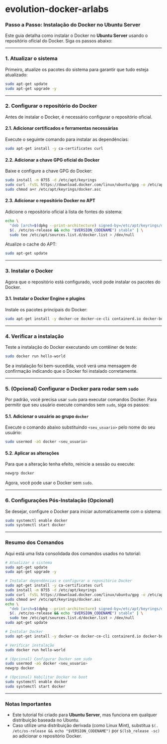 # evolution-docker-arlabs

### Passo a Passo: Instalação do Docker no Ubuntu Server

Este guia detalha como instalar o Docker no **Ubuntu Server** usando o repositório oficial do Docker. Siga os passos abaixo:

---

### **1. Atualizar o sistema**
Primeiro, atualize os pacotes do sistema para garantir que tudo esteja atualizado:

```bash
sudo apt-get update
sudo apt-get upgrade -y
```

---

### **2. Configurar o repositório do Docker**
Antes de instalar o Docker, é necessário configurar o repositório oficial.

#### **2.1. Adicionar certificados e ferramentas necessárias**
Execute o seguinte comando para instalar as dependências:

```bash
sudo apt-get install -y ca-certificates curl
```

#### **2.2. Adicionar a chave GPG oficial do Docker**
Baixe e configure a chave GPG do Docker:

```bash
sudo install -m 0755 -d /etc/apt/keyrings
sudo curl -fsSL https://download.docker.com/linux/ubuntu/gpg -o /etc/apt/keyrings/docker.asc
sudo chmod a+r /etc/apt/keyrings/docker.asc
```

#### **2.3. Adicionar o repositório Docker no APT**
Adicione o repositório oficial à lista de fontes do sistema:

```bash
echo \
  "deb [arch=$(dpkg --print-architecture) signed-by=/etc/apt/keyrings/docker.asc] https://download.docker.com/linux/ubuntu \
  $(. /etc/os-release && echo "$VERSION_CODENAME") stable" | \
  sudo tee /etc/apt/sources.list.d/docker.list > /dev/null
```

Atualize o cache do APT:

```bash
sudo apt-get update
```

---

### **3. Instalar o Docker**
Agora que o repositório está configurado, você pode instalar os pacotes do Docker.

#### **3.1. Instalar o Docker Engine e plugins**
Instale os pacotes principais do Docker:

```bash
sudo apt-get install -y docker-ce docker-ce-cli containerd.io docker-buildx-plugin docker-compose-plugin
```

---

### **4. Verificar a instalação**
Teste a instalação do Docker executando um contêiner de teste:

```bash
sudo docker run hello-world
```

Se a instalação foi bem-sucedida, você verá uma mensagem de confirmação indicando que o Docker foi instalado corretamente.

---

### **5. (Opcional) Configurar o Docker para rodar sem `sudo`**
Por padrão, você precisa usar `sudo` para executar comandos Docker. Para permitir que seu usuário execute comandos sem `sudo`, siga os passos:

#### **5.1. Adicionar o usuário ao grupo `docker`**
Execute o comando abaixo substituindo `<seu_usuario>` pelo nome do seu usuário:

```bash
sudo usermod -aG docker <seu_usuario>
```

#### **5.2. Aplicar as alterações**
Para que a alteração tenha efeito, reinicie a sessão ou execute:

```bash
newgrp docker
```

Agora, você pode usar o Docker sem `sudo`.

---

### **6. Configurações Pós-Instalação (Opcional)**
Se desejar, configure o Docker para iniciar automaticamente com o sistema:

```bash
sudo systemctl enable docker
sudo systemctl start docker
```

---

### **Resumo dos Comandos**
Aqui está uma lista consolidada dos comandos usados no tutorial:

```bash
# Atualizar o sistema
sudo apt-get update
sudo apt-get upgrade -y

# Instalar dependências e configurar o repositório Docker
sudo apt-get install -y ca-certificates curl
sudo install -m 0755 -d /etc/apt/keyrings
sudo curl -fsSL https://download.docker.com/linux/ubuntu/gpg -o /etc/apt/keyrings/docker.asc
sudo chmod a+r /etc/apt/keyrings/docker.asc
echo \
  "deb [arch=$(dpkg --print-architecture) signed-by=/etc/apt/keyrings/docker.asc] https://download.docker.com/linux/ubuntu \
  $(. /etc/os-release && echo "$VERSION_CODENAME") stable" | \
  sudo tee /etc/apt/sources.list.d/docker.list > /dev/null
sudo apt-get update

# Instalar Docker
sudo apt-get install -y docker-ce docker-ce-cli containerd.io docker-buildx-plugin docker-compose-plugin

# Verificar instalação
sudo docker run hello-world

# (Opcional) Configurar Docker sem sudo
sudo usermod -aG docker <seu_usuario>
newgrp docker

# (Opcional) Habilitar Docker no boot
sudo systemctl enable docker
sudo systemctl start docker
```

---

### **Notas Importantes**
- Este tutorial foi criado para **Ubuntu Server**, mas funciona em qualquer distribuição baseada no Ubuntu.
- Caso utilize uma distribuição derivada (como Linux Mint), substitua `$(. /etc/os-release && echo "$VERSION_CODENAME")` por `$(lsb_release -sc)` ao adicionar o repositório Docker.
